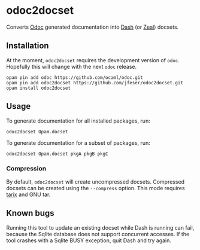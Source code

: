 # odoc2docset

Converts [Odoc](https://github.com/ocaml-doc/odoc) generated documentation into
[Dash](https://kapeli.com/dash) (or [Zeal](https://zealdocs.org/)) docsets.

## Installation

At the moment, `odoc2docset` requires the development version of `odoc`.
Hopefully this will change with the next `odoc` release.

```
opam pin add odoc https://github.com/ocaml/odoc.git
opam pin add odoc2docset https://github.com/jfeser/odoc2docset.git
opam install odoc2docset
```

## Usage

To generate documentation for all installed packages, run:

```
odoc2docset Opam.docset
```

To generate documentation for a subset of packages, run:

```
odoc2docset Opam.docset pkgA pkgB pkgC
```

### Compression

By default, `odoc2docset` will create uncompressed docsets. Compressed docsets
can be created using the `--compress` option. This mode requires
[tarix](https://github.com/fastcat/tarix/) and GNU tar.

## Known bugs

Running this tool to update an existing docset while Dash is running can fail,
because the Sqlite database does not support concurrent accesses. If the tool
crashes with a Sqlite BUSY exception, quit Dash and try again.
